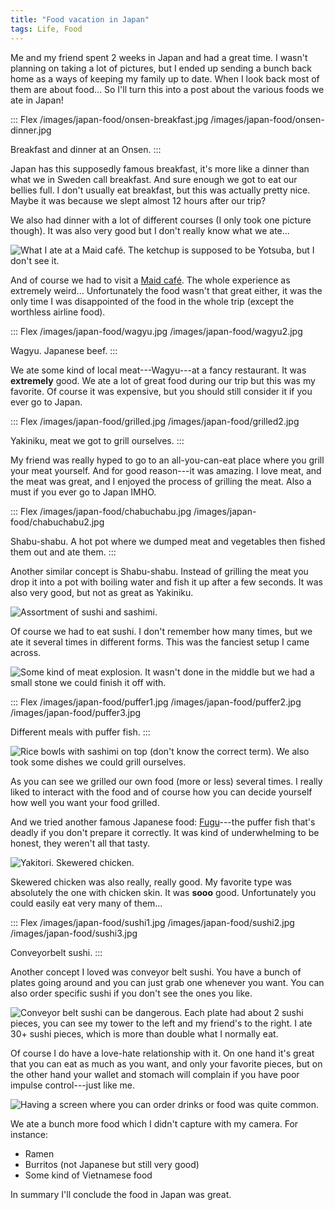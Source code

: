 ```yaml
---
title: "Food vacation in Japan"
tags: Life, Food
---
```


Me and my friend spent 2 weeks in Japan and had a great time. I wasn't planning on taking a lot of pictures, but I ended up sending a bunch back home as a ways of keeping my family up to date. When I look back most of them are about food... So I'll turn this into a post about the various foods we ate in Japan!

::: Flex
/images/japan-food/onsen-breakfast.jpg
/images/japan-food/onsen-dinner.jpg

Breakfast and dinner at an Onsen.
:::

Japan has this supposedly famous breakfast, it's more like a dinner than what we in Sweden call breakfast. And sure enough we got to eat our bellies full. I don't usually eat breakfast, but this was actually pretty nice. Maybe it was because we slept almost 12 hours after our trip?

We also had dinner with a lot of different courses (I only took one picture though). It was also very good but I don't really know what we ate...

![What I ate at a [Maid café][maid]. The ketchup is supposed to be [Yotsuba][yotsuba], but I don't see it.](/images/japan-food/maid.jpg)

And of course we had to visit a [Maid café][maid]. The whole experience as extremely weird... Unfortunately the food wasn't that great either, it was the only time I was disappointed of the food in the whole trip (except the worthless airline food).

[maid]: https://en.wikipedia.org/wiki/Maid_caf%C3%A9
[yotsuba]: https://duckduckgo.com/?q=yotsuba+quintuplets&t=ffab&iar=images&iax=images&ia=images

::: Flex
/images/japan-food/wagyu.jpg
/images/japan-food/wagyu2.jpg

Wagyu. Japanese beef.
:::

We ate some kind of local meat---Wagyu---at a fancy restaurant. It was **extremely** good. We ate a lot of great food during our trip but this was my favorite. Of course it was expensive, but you should still consider it if you ever go to Japan.

::: Flex
/images/japan-food/grilled.jpg
/images/japan-food/grilled2.jpg

Yakiniku, meat we got to grill ourselves.
:::

My friend was really hyped to go to an all-you-can-eat place where you grill your meat yourself. And for good reason---it was amazing. I love meat, and the meat was great, and I enjoyed the process of grilling the meat. Also a must if you ever go to Japan IMHO.

::: Flex
/images/japan-food/chabuchabu.jpg
/images/japan-food/chabuchabu2.jpg

Shabu-shabu. A hot pot where we dumped meat and vegetables then fished them out and ate them.
:::

Another similar concept is Shabu-shabu. Instead of grilling the meat you drop it into a pot with boiling water and fish it up after a few seconds. It was also very good, but not as great as Yakiniku.

![Assortment of sushi and sashimi.](/images/japan-food/sushi-assortment2.jpg)

Of course we had to eat sushi. I don't remember how many times, but we ate it several times in different forms. This was the fanciest setup I came across.

![Some kind of meat explosion. It wasn't done in the middle but we had a small stone we could finish it off with.](/images/japan-food/meat-ball.jpg)

::: Flex
/images/japan-food/puffer1.jpg
/images/japan-food/puffer2.jpg
/images/japan-food/puffer3.jpg

Different meals with puffer fish.
:::

![Rice bowls with sashimi on top (don't know the correct term). We also took some dishes we could grill ourselves.](/images/japan-food/rice-bowl.jpg)

As you can see we grilled our own food (more or less) several times. I really liked to interact with the food and of course how you can decide yourself how well you want your food grilled.

And we tried another famous Japanese food: [Fugu][]---the puffer fish that's deadly if you don't prepare it correctly. It was kind of underwhelming to be honest, they weren't all that tasty.

[Fugu]: https://en.wikipedia.org/wiki/Fugu

![Yakitori. Skewered chicken.](/images/japan-food/sticks.jpg)

Skewered chicken was also really, really good. My favorite type was absolutely the one with chicken skin. It was **sooo** good. Unfortunately you could easily eat very many of them...

::: Flex
/images/japan-food/sushi1.jpg
/images/japan-food/sushi2.jpg
/images/japan-food/sushi3.jpg

Conveyorbelt sushi.
:::

Another concept I loved was conveyor belt sushi. You have a bunch of plates going around and you can just grab one whenever you want. You can also order specific sushi if you don't see the ones you like.

![Conveyor belt sushi can be dangerous. Each plate had about 2 sushi pieces, you can see my tower to the left and my friend's to the right. I ate 30+ sushi pieces, which is more than double what I normally eat.](/images/japan-food/sushi-tower.jpg)

Of course I do have a love-hate relationship with it. On one hand it's great that you can eat as much as you want, and only your favorite pieces, but on the other hand your wallet and stomach will complain if you have poor impulse control---just like me.

![Having a screen where you can order drinks or food was quite common.](/images/japan-food/random.jpg)

We ate a bunch more food which I didn't capture with my camera. For instance:

* Ramen
* Burritos (not Japanese but still very good)
* Some kind of Vietnamese food

In summary I'll conclude the food in Japan was great.
